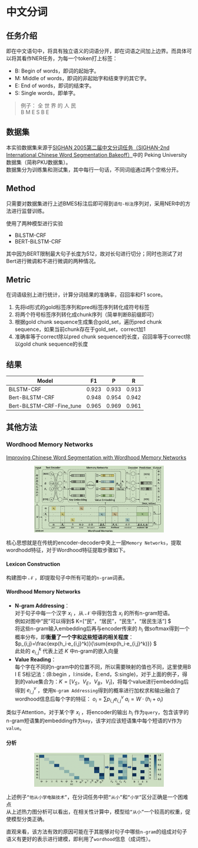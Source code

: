 # 中文分词

## 任务介绍   

即在中文语句中，将具有独立语义的词语分开，即在词语之间加上边界。而具体可以将其看作NER任务，为每一个token打上标签：
- B: Begin of words，即词的起始字。
- M: Middle of words，即词的非起始字和结束字的其它字。
- E: End of words，即词的结束字。
- S: Single words，即单字。
> 例子：
全 世 界 的 人 民    
B  M  E  S  B  E   


## 数据集   

本实验数据集来源于[SIGHAN 2005第二届中文分词任务（SIGHAN-2nd International Chinese Word Segmentation Bakeoff）](https://aclanthology.org/I05-3017.pdf)中的 Peking University 数据集（简称PKU数据集）。     
数据集分为训练集和测试集，其中每行一句话，不同词组通过两个空格分开。

## Method   

只需要对数据集进行上述BMES标注后即可得到`语句-标注`序列对，采用NER中的方法进行监督训练。

使用了两种模型进行实验
- BiLSTM-CRF  
- BERT-BiLSTM-CRF

其中因为BERT限制最大句子长度为512，故对长句进行切分；同时也测试了对Bert进行微调和不进行微调的两种情况。

## Metric   

在词语级别上进行统计，计算分词结果的准确率，召回率和F1 score。
1. 先将id形式的gold标签序列和pred标签序列转化成符号标签
2. 将两个符号标签序列转化成chunk序列（简单判断B前缀即可）
3. 根据gold chunk sequence生成集合gold_set，遍历pred chunk sequence，如果当前chunk存在于gold_set，correct加1
4. 准确率等于correct除以pred chunk sequence的长度，召回率等于correct除以gold chunk sequence的长度

## 结果

|Model|F1|P|R|
|-|-|-|-|
|BiLSTM-CRF|0.923|0.933|0.913|
|Bert-BiLSTM-CRF|0.948|0.954|0.942|
|Bert-BiLSTM-CRF-Fine_tune|0.965|0.969|0.961|

## 其他方法  

### Wordhood Memory Networks  

[Improving Chinese Word Segmentation with Wordhood Memory Networks](https://aclanthology.org/2020.acl-main.734/)

<div align="center">
<img src=./note_figures/wordhood_memory.png width=70% />
</div>

核心思想就是在传统的encoder-decoder中夹上一层`Memory Networks`，提取wordhodd特征，对于Wordhood特征提取步骤如下。  

#### Lexicon Construction  
 
构建图中 $\mathcal{N}$ ，即提取句子中所有可能的`n-gram`词表。  

#### Wordhood Memory Networks 

- **N-gram Addressing**：   
  对于句子中每一个汉字 $x_i$ ，从 $\mathcal{N}$ 中得到包含 $x_i$ 的所有n-gram短语。   
  例如对图中“民”可以得到$ K=[“民”，“居民”，“民生”，“居民生活”] $    
  将这些n-gram输入embedding后再与encoder传来的 $h_i$ 做softmax得到一个概率分布，即**衡量了一个字和这些短语的相关程度**：    
  $p_{i,j}=\frac{exp(h_i·e_{i,j}^k)}{\sum{exp(h_i·e_{i,j}^k)}} $   
  此处的 $e_{i,j}^k$ 代表上述 $K$ 中n-gram的嵌入向量   
- **Value Reading**：      
  每个字在不同的n-gram中的位置不同，所以需要映射的值也不同，这里使用B I E S标记法：(B:begin ，I:inside，E:end，S:single)，对于上面的例子，得到的value集合为：$K=[V_S，V_E，V_B，V_I]$，将每个value进行embedding后得到 $e_{i,j}^v$ ，使用`N-gram Addressing`得到的概率进行加权求和输出融合了wordhood信息后每个字的特征：
  $o_i=\sum p_{i,j}e_{i,j}^v$
  $a_i=W·(h_i+o_i)$

类似于Attention，对于某个字 $x_i$ ，将encoder的输出 $h_i$ 作为`query`，包含该字的n-gram短语集的embedding作为`key`，该字对应该短语集中每个短语的V作为`value`。   
#### 分析     

<div align="center">
<img src=./note_figures/heatmap.png width=70% />
</div>

上述例子`“他从小学电脑技术”`，在分词任务中把`“从小”`和`“小学”`区分正确是一个困难点     
从上述热力图分析可以看出，在相关性计算中，模型给`“从小”`一个较高的权重，促使模型分类正确。   

直观来看，该方法有效的原因可能在于其能够对句子中哪些`n-gram`的组成对句子语义有更好的表示进行建模，即利用了`wordhood`信息（成词性）。    


